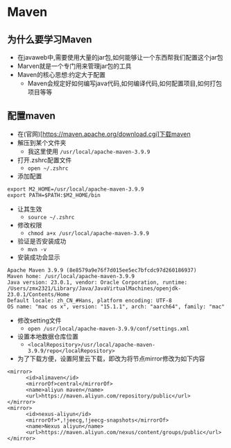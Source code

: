 # Maven
## 为什么要学习Maven
- 在javaweb中,需要使用大量的jar包,如何能够让一个东西帮我们配置这个jar包
- Marven就是一个专门用来管理jar包的工具
- Maven的核心思想:约定大于配置
  - Maven会规定好如何编写java代码,如何编译代码,如何配置项目,如何打包项目等等

## 配置maven
- 在(官网)[https://maven.apache.org/download.cgi]下载maven
- 解压到某个文件夹
  - 我这里使用 `/usr/local/apache-maven-3.9.9`
- 打开.zshrc配置文件
  - `open ~/.zshrc`
- 添加配置
```
export M2_HOME=/usr/local/apache-maven-3.9.9
export PATH=$PATH:$M2_HOME/bin
```
- 让其生效
  - `source ~/.zshrc`
- 修改权限
  - `chmod a+x /usr/local/apache-maven-3.9.9`
- 验证是否安装成功
  - `mvn -v`
- 安装成功会显示
```
Apache Maven 3.9.9 (8e8579a9e76f7d015ee5ec7bfcdc97d260186937)
Maven home: /usr/local/apache-maven-3.9.9
Java version: 23.0.1, vendor: Oracle Corporation, runtime: /Users/zmx2321/Library/Java/JavaVirtualMachines/openjdk-23.0.1/Contents/Home
Default locale: zh_CN_#Hans, platform encoding: UTF-8
OS name: "mac os x", version: "15.1.1", arch: "aarch64", family: "mac"
```
- 修改setting文件
  - `open /usr/local/apache-maven-3.9.9/conf/settings.xml`
- 设置本地数据仓库位置
  - `<localRepository>/usr/local/apache-maven-3.9.9/repo</localRepository>`
- 为了下载方便，设置阿里云下载，即改为将节点mirror修改为如下内容
```
<mirror>
      <id>alimaven</id>
      <mirrorOf>central</mirrorOf>
      <name>aliyun maven</name>
      <url>https://maven.aliyun.com/repository/public</url>
</mirror>
<mirror>
      <id>nexus-aliyun</id>
      <mirrorOf>*,!jeecg,!jeecg-snapshots</mirrorOf>
      <name>Nexus aliyun</name>
      <url>https://maven.aliyun.com/nexus/content/groups/public</url>
</mirror>
```
